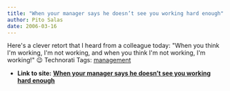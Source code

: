 ```yaml
---
title: "When your manager says he doesn’t see you working hard enough"
author: Pito Salas
date: 2006-03-16
---
```


Here's a clever retort that I heard from a colleague today: "When you think
I'm working, I'm not working, and  when you think I'm not working, I'm
working!" 😉 Technorati Tags:
[management](<http://www.technorati.com/tag/management>)


* **Link to site:** **[When your manager says he doesn’t see you working hard enough](None)**
